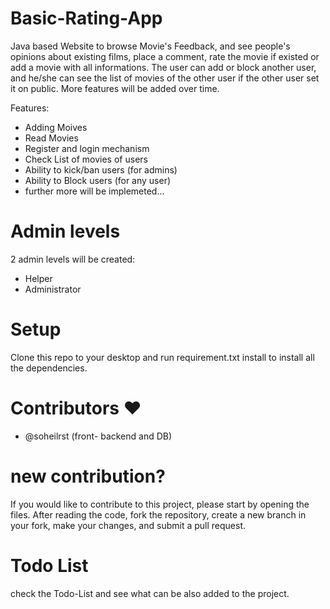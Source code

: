 # Basic-Rating-App
Java based Website to browse Movie's Feedback, and see people's opinions about existing films, place a comment, rate the movie if existed or add a movie with all informations.
The user can add or block another user, and he/she can see the list of movies of the other user if the other user set it on public.
More features will be added over time.

Features:
  - Adding Moives
  - Read Movies
  - Register and login mechanism
  - Check List of movies of users
  - Ability to kick/ban users (for admins)
  - Ability to Block users (for any user)
  - further more will be implemeted...
    
# Admin levels
2 admin levels will be created:
  - Helper
  - Administrator
  
# Setup
Clone this repo to your desktop and run requirement.txt install to install all the dependencies.

# Contributors ❤️
  - @soheilrst (front- backend and DB) 

# new contribution?
If you would like to contribute to this project, please start by opening the files. After reading the code, fork the repository,
create a new branch in your fork, make your changes, and submit a pull request.

# Todo List
check the Todo-List and see what can be also added to the project.



